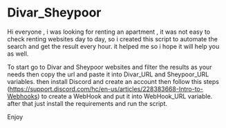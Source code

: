 # Divar_Sheypoor

Hi everyone , i was looking for renting an apartment , it was not easy to check renting websites day to day, so i created this script to automate the search and get the result every hour. it helped me so i hope it will help you as well.

To start go to Divar and Sheypoor websites and filter the results as your needs then copy the url and paste it into Divar_URL and Sheypoor_URL variables.
then install Discord and create an account then follow this steps (https://support.discord.com/hc/en-us/articles/228383668-Intro-to-Webhooks) to create a WebHook and put it into WebHook_URL variable.
after that just install the requirements and run the script.

Enjoy
